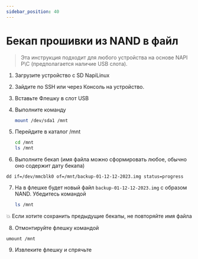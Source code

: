 ```yaml
---
sidebar_position: 40
---
```


# Бекап прошивки из NAND в файл

> Эта инструкция подходит для любого устройства на основе NAPI P\C (предполагается наличие USB слота).

1. Загрузите устройство с SD NapiLinux 
   
2. Зайдите по SSH или через Консоль на устройство.
   
3. Вставьте Флешку в слот USB
   
4. Выполните команду 
   
    ```bash
    mount /dev/sda1 /mnt
    ```
   
5. Перейдите в каталог /mnt 
   
    ```bash
    cd /mnt
    ls /mnt
    ```

6. Выполните бекап (имя файла можно сформировать любое, обычно оно содержит дату бекапа)

```
dd if=/dev/mmcblk0 of=/mnt/backup-01-12-12-2023.img status=progress
```
7. На в флешке будет новый файл `backup-01-12-12-2023.img` с образом NAND. Убедитесь командой 
   
   ```bash
   ls /mnt
   ```

:boom: Если хотите сохранить предыдущие бекапы, не повторяйте имя файла

8. Отмонтируйте флешку командой

```
umount /mnt
```

9. Извлеките флешку и спрячьте